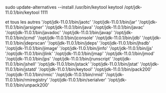 sudo update-alternatives --install /usr/bin/keytool keytool /opt/jdk-11.0.1/bin/keytool 1111

 et tous les autres '/opt/jdk-11.0.1/bin/jaotc' '/opt/jdk-11.0.1/bin/jar' '/opt/jdk-11.0.1/bin/jarsigner' '/opt/jdk-11.0.1/bin/java' '/opt/jdk-11.0.1/bin/javac' '/opt/jdk-11.0.1/bin/javadoc' '/opt/jdk-11.0.1/bin/javap' '/opt/jdk-11.0.1/bin/jcmd' '/opt/jdk-11.0.1/bin/jconsole' '/opt/jdk-11.0.1/bin/jdb' '/opt/jdk-11.0.1/bin/jdeprscan' '/opt/jdk-11.0.1/bin/jdeps' '/opt/jdk-11.0.1/bin/jhsdb' '/opt/jdk-11.0.1/bin/jimage' '/opt/jdk-11.0.1/bin/jinfo' '/opt/jdk-11.0.1/bin/jjs' '/opt/jdk-11.0.1/bin/jlink' '/opt/jdk-11.0.1/bin/jmap' '/opt/jdk-11.0.1/bin/jmod' '/opt/jdk-11.0.1/bin/jps' '/opt/jdk-11.0.1/bin/jrunscript' '/opt/jdk-11.0.1/bin/jshell' '/opt/jdk-11.0.1/bin/jstack' '/opt/jdk-11.0.1/bin/jstat' '/opt/jdk-11.0.1/bin/jstatd' '/opt/jdk-11.0.1/bin/keytool' '/opt/jdk-11.0.1/bin/pack200' '/opt/jdk-11.0.1/bin/rmic' '/opt/jdk-11.0.1/bin/rmid' '/opt/jdk-11.0.1/bin/rmiregistry' '/opt/jdk-11.0.1/bin/serialver' '/opt/jdk-11.0.1/bin/unpack200' 

